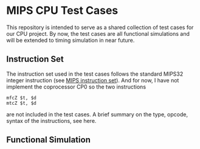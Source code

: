 # MIPS CPU Test Cases
This repository is intended to serve as a shared collection of test cases for our CPU project. By now, the test cases are all functional simulations and will  be extended to timing simulation in near future.

## Instruction Set
The instruction set used in the test cases follows the standard MIPS32 integer instruction (see [MIPS instruction set](https://en.wikipedia.org/wiki/MIPS_instruction_set)). And for now, I have not implement the coprocessor CP0 so the two instructions

```
mfcZ $t, $d
mtcZ $t, $d
```
are not included in the test cases. A brief summary on the type, opcode, syntax of the instructions, see here.

## Functional Simulation


